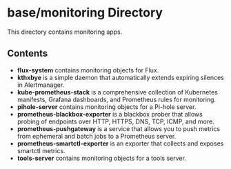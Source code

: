 # base/monitoring Directory

This directory contains monitoring apps.

## Contents

- **flux-system** contains monitoring objects for Flux.
- **kthxbye** is a simple daemon that automatically extends expiring silences in Alertmanager.
- **kube-prometheus-stack** is a comprehensive collection of Kubernetes manifests, Grafana dashboards, and Prometheus rules for monitoring.
- **pihole-server** contains monitoring objects for a Pi-hole server.
- **prometheus-blackbox-exporter** is a blackbox prober that allows probing of endpoints over HTTP, HTTPS, DNS, TCP, ICMP, and more.
- **prometheus-pushgateway** is a service that allows you to push metrics from ephemeral and batch jobs to a Prometheus server.
- **prometheus-smartctl-exporter** is an exporter that collects and exposes smartctl metrics.
- **tools-server** contains monitoring objects for a tools server.
